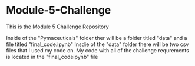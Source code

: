 # Module-5-Challenge
This is the Module 5 Challenge Repository 

Inside of the "Pymaceuticals" folder ther will be a folder titled "data" and a file titled "final_code.ipynb"
Insdie of the "data" folder there will be two csv files that I used my code on.
My code with all of the challenge requrements is located in the "final_codeipynb" file
